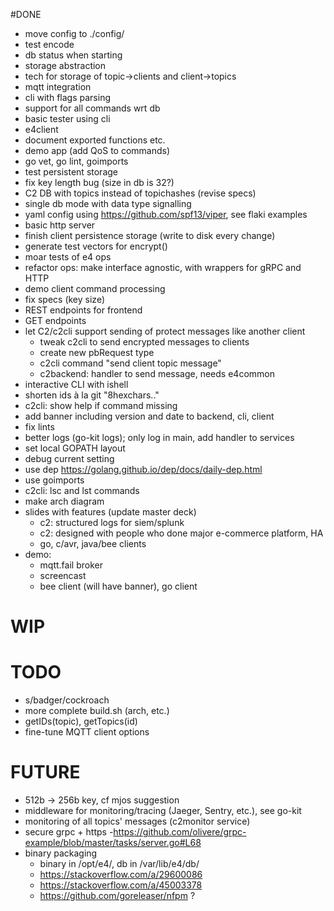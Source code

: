 #DONE

* move config to ./config/
* test encode
* db status when starting
* storage abstraction
* tech for storage of topic->clients and client->topics
* mqtt integration
* cli with flags parsing
* support for all commands wrt db
* basic tester using cli 
* e4client
* document exported functions etc.
* demo app (add QoS to commands)
* go vet, go lint, goimports
* test persistent storage
* fix key length bug (size in db is 32?)
* C2 DB with topics instead of topichashes (revise specs)
* single db mode with data type signalling
* yaml config using https://github.com/spf13/viper, see flaki examples
* basic http server
* finish client persistence storage (write to disk every change)
* generate test vectors for encrypt() 
* moar tests of e4 ops
* refactor ops: make interface agnostic, with wrappers for gRPC and HTTP
* demo client command processing
* fix specs (key size)
* REST endpoints for frontend
* GET endpoints
* let C2/c2cli support sending of protect messages like another client
    - tweak c2cli to send encrypted messages to clients
    - create new pbRequest type
    - c2cli command "send client topic message"
    - c2backend: handler to send message, needs e4common
* interactive CLI with ishell
* shorten ids à la git "8hexchars.."
* c2cli: show help if command missing
* add banner including version and date to backend, cli, client
* fix lints
* better logs (go-kit logs); only log in main, add handler to services
* set local GOPATH layout
* debug current setting
* use dep https://golang.github.io/dep/docs/daily-dep.html
* use goimports
* c2cli: lsc and lst commands 
* make arch diagram
* slides with features (update master deck)
    - c2: structured logs for siem/splunk
    - c2: designed with people who done major e-commerce platform, HA
    - go, c/avr, java/bee clients
* demo:
    - mqtt.fail broker
    - screencast
    - bee client (will have banner), go client

# WIP


# TODO

* s/badger/cockroach
* more complete build.sh (arch, etc.)
* getIDs(topic), getTopics(id)
* fine-tune MQTT client options

# FUTURE

* 512b -> 256b key, cf mjos suggestion
* middleware for monitoring/tracing (Jaeger, Sentry, etc.), see go-kit
* monitoring of all topics' messages (c2monitor service)
* secure grpc + https
    -https://github.com/olivere/grpc-example/blob/master/tasks/server.go#L68
* binary packaging
    - binary in /opt/e4/, db in /var/lib/e4/db/
    - https://stackoverflow.com/a/29600086
    - https://stackoverflow.com/a/45003378
    - https://github.com/goreleaser/nfpm ?

